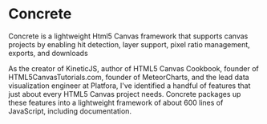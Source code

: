 # Concrete
Concrete is a lightweight Html5 Canvas framework that supports canvas projects by enabling hit detection, layer support, pixel ratio management, exports, and downloads

As the creator of KineticJS, author of HTML5 Canvas Cookbook, founder of HTML5CanvasTutorials.com, founder of MeteorCharts, and the lead data visualization engineer at Platfora, I've identified a handful of features that just about every HTML5 Canvas project needs.  Concrete packages up these features into a lightweight framework of about 600 lines of JavaScript, including documentation.  

